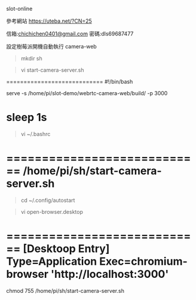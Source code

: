 slot-online

參考網站
https://uteba.net/?CN=25

信箱:chichichen0401@gmail.com
密碼:dls69687477

設定樹莓派開機自動執行 camera-web

>mkdir sh

>vi start-camera-server.sh

============================
#!/bin/bash

serve -s /home/pi/slot-demo/webrtc-camera-web/build/ -p 3000

sleep 1s
============================

>vi ~/.bashrc

============================
/home/pi/sh/start-camera-server.sh
============================

>cd ~/.config/autostart

>vi open-browser.desktop

============================
[Desktoop Entry]
Type=Application
Exec=chromium-browser 'http://localhost:3000'
============================

chmod 755 /home/pi/sh/start-camera-server.sh